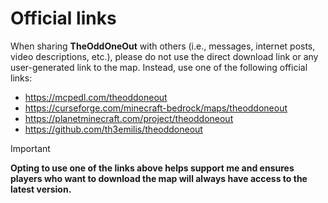 # Official links

When sharing **TheOddOneOut** with others (i.e., messages, internet posts, video descriptions, etc.), please do not use the direct download link or any user-generated link to the map. Instead, use one of the following official links:
- https://mcpedl.com/theoddoneout
- https://curseforge.com/minecraft-bedrock/maps/theoddoneout
- https://planetminecraft.com/project/theoddoneout
- https://github.com/th3emilis/theoddoneout

> [!IMPORTANT]
> **Opting to use one of the links above helps support me and ensures players who want to download the map will always have access to the latest version.**
